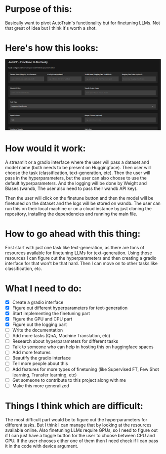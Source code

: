 # Purpose of this:

Basically want to pivot AutoTrain's functionality but for finetuning LLMs. Not that great of idea but I think it's worth a shot.

# Here's how this looks:
![image](images/image.png)

# How would it work:

A streamlit or a gradio interface where the user will pass a dataset and model name (both needs to be present on Huggingface). Then user will choose the task (classification, text-generation, etc). Then the user will pass in the hyperparameters, but the user can also choose to use the default hyperparameters. And the logging will be done by Weight and Biases (wandb, The user also need to pass their wandb API key).

Then the user will click on the finetune button and then the model will be finetuned on the dataset and the logs will be stored on wandb. The user can run this on their local machine or on a cloud instance by just cloning the repository, installing the dependencies and running the main file.

# How to go ahead with this thing:

First start with just one task like text-generation, as there are tons of resources available for finetuning LLMs for text-generation. Using those resources I can figure out the hyperparameters and then creating a gradio interface for that won't be that hard. Then I can move on to other tasks like classification, etc.

# What I need to do:

- [x] Create a gradio interface
- [x] Figure out different hyperparameters for text-generation
- [x] Start implementing the finetuning part
- [x] Figure the GPU and CPU part
- [x] Figure out the logging part
- [ ] Write the documentation
- [ ] Add more tasks (QnA, Machine Translation, etc)
- [ ] Research about hyperparameters for different tasks
- [ ] Talk to someone who can help in hosting this on huggingface spaces
- [ ] Add more features
- [ ] Beautify the gradio interface
- [ ] Tell more people about this
- [ ] Add features for more types of finetuning (like Supervised FT, Few Shot learning, Transfer learning, etc)
- [ ] Get someone to contribute to this project along with me
- [ ] Make this more generalized

# Things I think which are difficult:

The most difficult part would be to figure out the hyperparameters for different tasks. But I think I can manage that by looking at the resources available online. Also finetuning LLMs require GPUs, so I need to figure out if I can just have a toggle button for the user to choose between CPU and GPU. If the user chooses either one of them then I need check if I can pass it in the code with device argument.